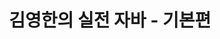 ---
title: "김영한의 실전 자바 - 기본편" # 카테고리 이름
layout: category
permalink: /categories/java-basic/ # url
author_profile: true
taxonomy: Basic
sidebar:
    nav: "categories"
---